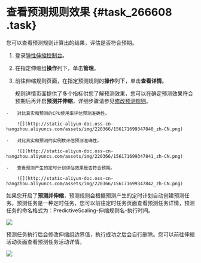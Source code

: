 # 查看预测规则效果 {#task_266608 .task}

您可以查看预测规则计算出的结果，评估是否符合预期。

1.   登录[弹性伸缩控制台](https://essnew.console.aliyun.com/)。 
2.   在指定伸缩组**操作**列下，单击**管理**。 
3.   前往伸缩规则页面，在指定预测规则的**操作**列下，单击**查看详情**。 

     规则详情页面提供了多个指标供您了解预测效果，您可以在确定预测效果符合预期后再开启**预测并伸缩**，详细步骤请参见[修改预测规则](intl.zh-CN/用户指南/维护自动伸缩/修改伸缩规则.md#)。

    -   对比真实和预测的CPU使用率评估预测准确性。

        ![](http://static-aliyun-doc.oss-cn-hangzhou.aliyuncs.com/assets/img/220366/156171699347840_zh-CN.png)

    -   对比真实和预测的实例数评估预测准确性。

        ![](http://static-aliyun-doc.oss-cn-hangzhou.aliyuncs.com/assets/img/220366/156171699347841_zh-CN.png)

    -   查看预测产生的定时计划评估效果是否符合预期。

        ![](http://static-aliyun-doc.oss-cn-hangzhou.aliyuncs.com/assets/img/220366/156171699347842_zh-CN.png)


如果您开启了**预测并伸缩**，预测规则会根据预测产生的定时计划自动创建预测任务。预测任务是一种定时任务，您可以前往定时任务页面查看预测任务详情，预测任务的命名格式为：PredictiveScaling-伸缩规则名-执行时间。

![](http://static-aliyun-doc.oss-cn-hangzhou.aliyuncs.com/assets/img/220366/156171699447843_zh-CN.png)

预测任务执行后会修改伸缩组边界值，执行成功之后会自行删除。您可以前往伸缩活动页面查看预测任务活动详情。

![](http://static-aliyun-doc.oss-cn-hangzhou.aliyuncs.com/assets/img/220366/156171699447844_zh-CN.png)

